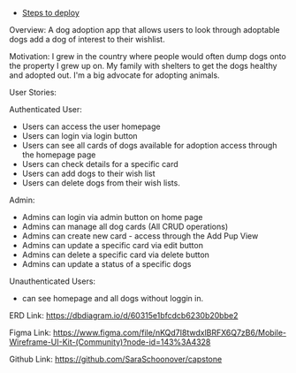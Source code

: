 
- [Steps to deploy](https://github.com/nss-nightclass-projects/REACT-Deployment-Netlify)

Overview: 
A dog adoption app that allows users to look through adoptable dogs add a dog of interest to their wishlist.

Motivation:
I grew in the country where people would often dump dogs onto the property I grew up on. My family with shelters to get the dogs healthy and adopted out. I'm a big advocate for adopting animals.

User Stories:

Authenticated User:
- Users can access the user homepage 
- Users can login via login button
- Users can see all cards of dogs available for adoption access through the homepage page
- Users can check details for a specific card
- Users can add dogs to their wish list 
- Users can delete dogs from their wish lists.

Admin:
- Admins can login via admin button on home page
- Admins can manage all dog cards (All CRUD operations)
- Admins can create new card - access through the Add Pup View 
- Admins can update a specific card via edit button
- Admins can delete a specific card via delete button
- Admins can update a status of a specific dogs

Unauthenticated Users:
- can see homepage and all dogs without loggin in.

ERD Link: https://dbdiagram.io/d/60315e1bfcdcb6230b20bbe2

Figma Link: https://www.figma.com/file/nKQd7I8twdxlBRFX6Q7zB6/Mobile-Wireframe-UI-Kit-(Community)?node-id=143%3A4328

Github Link: https://github.com/SaraSchoonover/capstone
